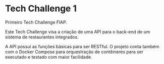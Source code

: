 # Tech Challenge 1
Primeiro Tech Challenge FIAP.

Este Tech Challenge visa a criação de uma API para o back-end de um sistema de restaurantes integrados.

A API possui as funções básicas para ser RESTful. O projeto conta também com o Docker Compose para orquestração de contêineres para ser executado e testado com maior facilidade. 